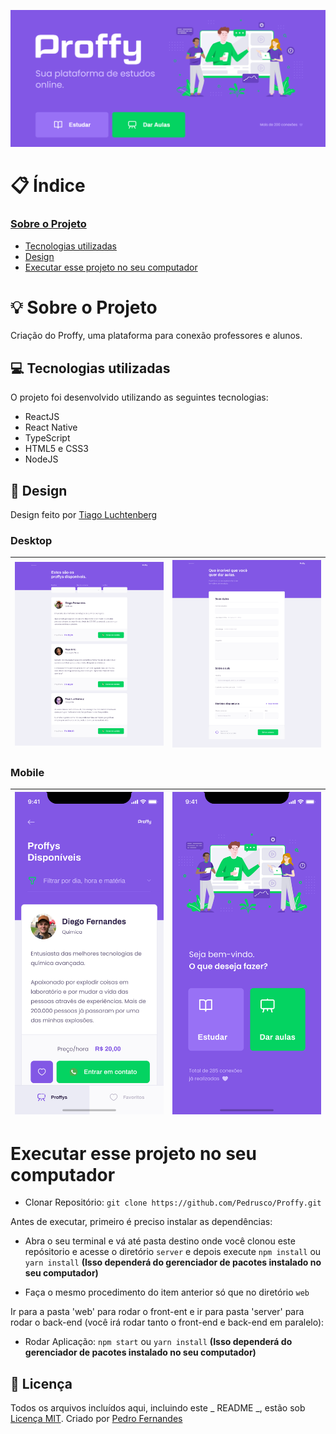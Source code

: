 <p align="center">
  <img src="./readme-imgs/home.png"/>
</p>

# 📋 Índice

### [Sobre o Projeto](#-sobre-o-projeto)

- [Tecnologias utilizadas](#-tecnologias-utilizadas)
- [Design](#-design)
- [Executar esse projeto no seu computador](#Executar-esse-projeto-no-seu-computador)

# 💡 Sobre o Projeto

Criação do Proffy, uma plataforma para conexão professores e alunos.

## 💻 Tecnologias utilizadas

O projeto foi desenvolvido utilizando as seguintes tecnologias:

- ReactJS
- React Native
- TypeScript
- HTML5 e CSS3
- NodeJS

## 🌌 Design

Design feito por [Tiago Luchtenberg](https://www.instagram.com/tiagoluchtenberg/)

### Desktop

| <img src="./readme-imgs/teacher-list-web.png" width=500 /> | <img src="./readme-imgs/form.png" width=500 /> |
| ------------------------------------------------ | ----------------------------------------------- |


### Mobile

| <img src="./readme-imgs/teacher-list-mobile.png" width=300 /> | <img src="./readme-imgs/home-mobile.png" width=300 /> |
| --------------------------------------------------- | ------------------------------------------------ |


# Executar esse projeto no seu computador

- Clonar Repositório: `git clone https://github.com/Pedrusco/Proffy.git`

Antes de executar, primeiro é preciso instalar as dependências:

- Abra o seu terminal e vá até pasta destino onde você clonou este repósitorio e acesse o diretório `server` e depois execute `npm install` ou `yarn install` **(Isso dependerá do gerenciador de pacotes instalado no seu computador)**

- Faça o mesmo procedimento do item anterior só que no diretório `web`


Ir para a pasta 'web' para rodar o front-ent e ir para pasta 'server' para rodar o back-end (você irá rodar tanto o front-end e back-end em paralelo):

- Rodar Aplicação: `npm start` ou `yarn install` **(Isso dependerá do gerenciador de pacotes instalado no seu computador)**


## 📜 Licença

Todos os arquivos incluídos aqui, incluindo este _ README _, estão sob [Licença MIT](./LICENSE).
Criado por [Pedro Fernandes](https://github.com/Pedrusco)
